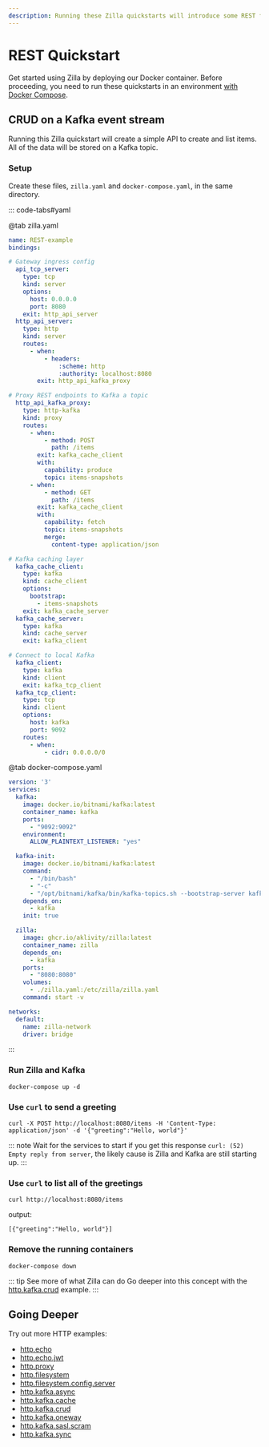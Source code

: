 ```yaml
---
description: Running these Zilla quickstarts will introduce some REST features.
---
```


# REST Quickstart

Get started using Zilla by deploying our Docker container. Before proceeding, you need to run these quickstarts in an environment [with Docker Compose](https://docs.docker.com/compose/gettingstarted/).

## CRUD on a Kafka event stream

Running this Zilla quickstart will create a simple API to create and list items. All of the data will be stored on a Kafka topic.

### Setup

Create these files, `zilla.yaml` and `docker-compose.yaml`, in the same directory.

::: code-tabs#yaml

@tab zilla.yaml

```yaml {28,32-33,35,39-40}
name: REST-example
bindings:

# Gateway ingress config
  api_tcp_server:
    type: tcp
    kind: server
    options:
      host: 0.0.0.0
      port: 8080
    exit: http_api_server
  http_api_server:
    type: http
    kind: server
    routes:
      - when:
          - headers:
              :scheme: http
              :authority: localhost:8080
        exit: http_api_kafka_proxy

# Proxy REST endpoints to Kafka a topic
  http_api_kafka_proxy:
    type: http-kafka
    kind: proxy
    routes:
      - when:
          - method: POST
            path: /items
        exit: kafka_cache_client
        with:
          capability: produce
          topic: items-snapshots
      - when:
          - method: GET
            path: /items
        exit: kafka_cache_client
        with:
          capability: fetch
          topic: items-snapshots
          merge:
            content-type: application/json

# Kafka caching layer
  kafka_cache_client:
    type: kafka
    kind: cache_client
    options:
      bootstrap:
        - items-snapshots
    exit: kafka_cache_server
  kafka_cache_server:
    type: kafka
    kind: cache_server
    exit: kafka_client

# Connect to local Kafka
  kafka_client:
    type: kafka
    kind: client
    exit: kafka_tcp_client
  kafka_tcp_client:
    type: tcp
    kind: client
    options:
      host: kafka
      port: 9092
    routes:
      - when:
          - cidr: 0.0.0.0/0

```

@tab docker-compose.yaml

```yaml
version: '3'
services:
  kafka:
    image: docker.io/bitnami/kafka:latest
    container_name: kafka
    ports:
      - "9092:9092"
    environment:
      ALLOW_PLAINTEXT_LISTENER: "yes"

  kafka-init:
    image: docker.io/bitnami/kafka:latest
    command: 
      - "/bin/bash"
      - "-c"
      - "/opt/bitnami/kafka/bin/kafka-topics.sh --bootstrap-server kafka:9092 --create --if-not-exists --topic items-snapshots"
    depends_on:
      - kafka
    init: true

  zilla:
    image: ghcr.io/aklivity/zilla:latest
    container_name: zilla
    depends_on:
      - kafka
    ports:
      - "8080:8080"
    volumes:
      - ./zilla.yaml:/etc/zilla/zilla.yaml
    command: start -v

networks:
  default:
    name: zilla-network
    driver: bridge

```

:::

### Run Zilla and Kafka

```bash:no-line-numbers
docker-compose up -d
```

### Use `curl` to send a greeting

```bash:no-line-numbers
curl -X POST http://localhost:8080/items -H 'Content-Type: application/json' -d '{"greeting":"Hello, world"}'
```

::: note Wait for the services to start
if you get this response `curl: (52) Empty reply from server`, the likely cause is Zilla and Kafka are still starting up.
:::

### Use `curl` to list all of the greetings

```bash:no-line-numbers
curl http://localhost:8080/items
```

output:

```json:no-line-numbers
[{"greeting":"Hello, world"}]
```

### Remove the running containers

```bash:no-line-numbers
docker-compose down
```

::: tip See more of what Zilla can do
Go deeper into this concept with the [http.kafka.crud](https://github.com/aklivity/zilla-examples/tree/main/http.kafka.crud) example.
:::

## Going Deeper

Try out more HTTP examples:

- [http.echo](https://github.com/aklivity/zilla-examples/tree/main/http.echo)
- [http.echo.jwt](https://github.com/aklivity/zilla-examples/tree/main/http.echo.jwt)
- [http.proxy](https://github.com/aklivity/zilla-examples/tree/main/http.proxy)
- [http.filesystem](https://github.com/aklivity/zilla-examples/tree/main/http.filesystem)
- [http.filesystem.config.server](https://github.com/aklivity/zilla-examples/tree/main/http.filesystem.config.server)
- [http.kafka.async](https://github.com/aklivity/zilla-examples/tree/main/http.kafka.async)
- [http.kafka.cache](https://github.com/aklivity/zilla-examples/tree/main/http.kafka.cache)
- [http.kafka.crud](https://github.com/aklivity/zilla-examples/tree/main/http.kafka.crud)
- [http.kafka.oneway](https://github.com/aklivity/zilla-examples/tree/main/http.kafka.oneway)
- [http.kafka.sasl.scram](https://github.com/aklivity/zilla-examples/tree/main/http.kafka.sasl.scram)
- [http.kafka.sync](https://github.com/aklivity/zilla-examples/tree/main/http.kafka.sync)
